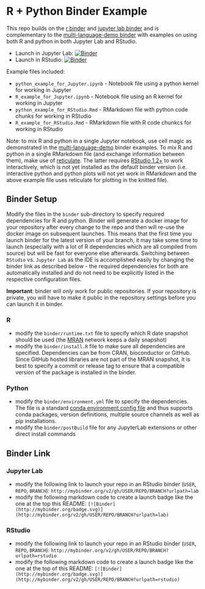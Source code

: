 # R + Python Binder Example

This repo builds on the [r binder](https://github.com/binder-examples/r) and [jupyter lab binder](https://github.com/binder-examples/jupyterlab) and is complementary to the [multi-language-demo binder](https://github.com/binder-examples/multi-language-demo) with examples on using both R and python in both Jupyter Lab and RStudio.

 - Launch in Jupyter Lab: [![Binder](http://mybinder.org/badge.svg)](http://mybinder.org/v2/gh/jianying2022/OSU_code/r_with_python_2022?urlpath=lab)
 - Launch in RStudio: [![Binder](http://mybinder.org/badge.svg)](http://mybinder.org/v2/gh/jianying2022/OSU_code/r_with_python_2022?urlpath=rstudio)

Example files included:

 - `python_example_for_Jupyter.ipynb` - Notebook file using a python kernel for working in Jupyter
 - `R_example_for_Jupyter.ipynb` - Notebook file using an R kernel for working in Jupyter
 - `python_example_for_RStudio.Rmd` - RMarkdown file with python code chunks for working in RStudio
 - `R_example_for_RStudio.Rmd` - RMarkdown file with R code chunkcs for working in RStudio

Note: to mix R and python in a single Jupyter notebook, use cell magic as demonstrated in the [multi-language-demo](https://github.com/binder-examples/multi-language-demo) binder examples. To mix R and python in a single RMarkdown file (and exchange information between them), make use of [reticulate](https://rstudio.github.io/reticulate/). The latter requires [RStudio 1.2+](https://www.rstudio.com/products/rstudio/download/preview/) to work interactively, which is not yet installed as the default binder version (i.e. interactive python and python plots will not yet work in RMarkdown and the above example file uses reticulate for plotting in the knitted file).

## Binder Setup

Modify the files in the `binder` sub-directory to specify required dependencies for R and python. Binder will generate a docker image for your repository after every change to the repo and then will re-use the docker image on subsequent launches. This means that the first time you launch binder for the latest version of your branch, it may take some time to launch (especially with a lot of R dependencies which are all compiled from source) but will be fast for everyone else afterwards. Switching between `RStudio` vs. `Jupyter Lab` as the IDE is accomplished easily by changing the binder link as described below - the required dependencies for both are automatically installed and do not need to be explicitly listed in the respective configuration files.

**Important**: binder will *only* work for public repositories. If your repository is private, you will have to make it public in the repository settings before you can launch it in binder.

### R
 - modify the `binder/runtime.txt` file to specify which R date snapshot should be used (the [MRAN](https://mran.microsoft.com/documents/rro/reproducibility) network keeps a daily snapshot)
 - modify the `binder/install.R` file to make sure all dependencies are specified. Dependencies can be from CRAN, bioconductor or GitHub. Since GitHub hosted libraries are not part of the MRAN snapshot, it is best to specify a commit or release tag to ensure that a compatible version of the package is installed in the binder.

### Python

 - modify the `binder/environment.yml` file to specify the dependencies. The file is a standard [conda environment config file](https://conda.io/docs/user-guide/tasks/manage-environments.html#create-env-file-manually) and thus supports conda packages, version definitions, multiple source channels as well as pip installations.
 - modify the `binder/postBuild` file for any JupyterLab extensions or other direct install commands

## Binder Link

### Jupyter Lab

 - modify the following link to launch your repo in an RStudio binder (`USER`, `REPO`, `BRANCH`): `http://mybinder.org/v2/gh/USER/REPO/BRANCH?urlpath=lab`
 - modify the following markdown code to create a launch badge like the one at the top this README: `[![Binder](http://mybinder.org/badge.svg)](http://mybinder.org/v2/gh/USER/REPO/BRANCH?urlpath=lab)`

### RStudio

 - modify the following link to launch your repo in an RStudio binder (`USER`, `REPO`, `BRANCH`): `http://mybinder.org/v2/gh/USER/REPO/BRANCH?urlpath=rstudio`
 - modify the following markdown code to create a launch badge like the one at the top of this README: `[![Binder](http://mybinder.org/badge.svg)](http://mybinder.org/v2/gh/USER/REPO/BRANCH?urlpath=rstudio)`

